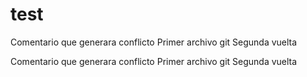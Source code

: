 # test









Comentario que generara conflicto
Primer archivo git
Segunda vuelta



Comentario que generara conflicto
Primer archivo git
Segunda vuelta
